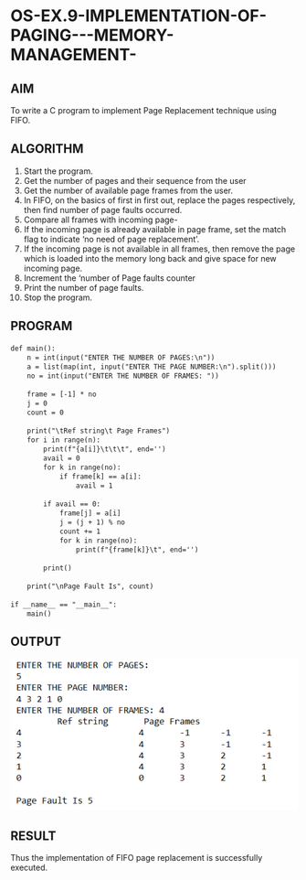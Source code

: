 # OS-EX.9-IMPLEMENTATION-OF-PAGING---MEMORY-MANAGEMENT-

## AIM
To write a C program to implement Page Replacement technique using FIFO.

## ALGORITHM

1. Start the program.  
2. Get the number of pages and their sequence from the user
3. Get the number of available page frames from the user.
4. In FIFO, on the basics of first in first out, replace the pages respectively, then find number of page faults occurred.
5. Compare all frames with incoming page-
6. If the incoming page is already available in page frame, set the match flag to indicate ‘no need of page replacement’.
7. If the incoming page is not available in all frames, then remove the page which is loaded into the memory long back and give space for new incoming page.
8. Increment the ‘number of Page faults counter
9. Print the number of page faults.
10. Stop the program.

## PROGRAM
```
def main():
    n = int(input("ENTER THE NUMBER OF PAGES:\n"))
    a = list(map(int, input("ENTER THE PAGE NUMBER:\n").split()))
    no = int(input("ENTER THE NUMBER OF FRAMES: "))

    frame = [-1] * no
    j = 0
    count = 0

    print("\tRef string\t Page Frames")
    for i in range(n):
        print(f"{a[i]}\t\t\t", end='')
        avail = 0
        for k in range(no):
            if frame[k] == a[i]:
                avail = 1

        if avail == 0:
            frame[j] = a[i]
            j = (j + 1) % no
            count += 1
            for k in range(no):
                print(f"{frame[k]}\t", end='')

        print()

    print("\nPage Fault Is", count)

if __name__ == "__main__":
    main()

```

## OUTPUT

![](1.png)

## RESULT
Thus the implementation of FIFO page replacement is successfully executed.
